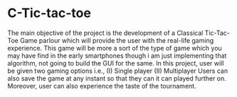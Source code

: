 # C-Tic-tac-toe
The main objective of the project is the development of a Classical Tic-Tac-Toe Game parlour which will provide the user with the real-life gaming experience. This game will be more a sort of the type of game which you may have find in the early smartphones though i am just implementing that algorithm, not going to build the GUI for the same. In this project, user will be given two gaming options i.e.,
              (I) Single player
              (II) Multiplayer
        Users can also save the game at any instant so that they can it can played  further on.      
        Moreover, user can also experience the taste of the tournament.
